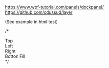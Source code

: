 https://www.wpf-tutorial.com/panels/dockpanel/
https://github.com/cdussud/layer

(See example in html test)

/*
        <div xd-top key="1">
          <span key="2">Top</span>
          <div xd-left key="3">
            <span key="4">Left </span>
            <div xd-right key="5">
              <span key="6">Right</span>
              <div xd-bottom key="7">
                <span key="8">Botton</span>
                <span key="9">Fill</span>
              </div>
            </div>
          </div>
        </div>
*/